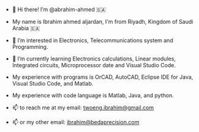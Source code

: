 - 👋 Hi there! I’m @abrahim-ahmed 🇸🇦

-  My name is Ibrahim ahmed aljardan, I'm from Riyadh, Kingdom of Saudi Arabia 🇸🇦
- 🔭 I’m interested in Electronics, Telecommunications system and Programming.
- 🔭 I’m currently learning Electronics calculations, Linear modules, Integrated circuits, Microprocessor date and Visual Studio Code.
- My experience with programs is OrCAD, AutoCAD, Eclipse IDE for Java, Visual Studio Code, and Matlab.
- My experience with code language is Matlab, Java, and python. 
- 📫 to reach me at my email: twoeng.ibrahim@gmail.com
- 📫 or my other email: ibrahim@bedaprecision.com

<!--
**abrahim-ahmed/abrahim-ahmed** is a ✨ _special_ ✨ repository because its `README.md` (this file) appears on your GitHub profile.





